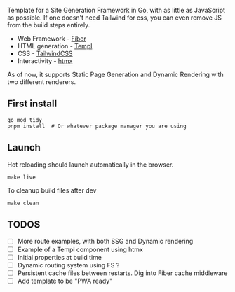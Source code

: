 Template for a Site Generation Framework in Go, with as little as JavaScript as possible. If one doesn't need Tailwind for css, you can even remove JS from the build steps entirely.

 - Web Framework - [Fiber](https://gofiber.io/)
 - HTML generation - [Templ](https://templ.guide/)
 - CSS - [TailwindCSS](https://tailwindcss.com/)
 - Interactivity - [htmx](https://htmx.org/)
 
As of now, it supports Static Page Generation and Dynamic Rendering with two different renderers.

## First install

    go mod tidy
    pnpm install  # Or whatever package manager you are using

## Launch
Hot reloading should launch automatically in the browser.

    make live
    
To cleanup build files after dev

    make clean

## TODOS

 - [ ] More route examples, with both SSG and Dynamic rendering
 - [ ] Example of a Templ component using htmx
 - [ ] Initial properties at build time
 - [ ] Dynamic routing system using FS ?
 - [ ] Persistent cache files between restarts. Dig into Fiber cache middleware
 - [ ] Add template to be "PWA ready"
